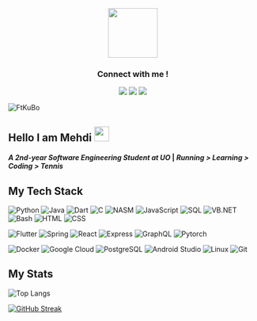 <div id="header" align="center">
  <img src="https://i.giphy.com/media/v1.Y2lkPTc5MGI3NjExdDhlOHJqaWQ1cml0Yjl4bWF6YjdxMXZ0cGxpcDUwNnFiOHhlZW9vNiZlcD12MV9pbnRlcm5hbF9naWZfYnlfaWQmY3Q9Zw/JqmupuTVZYaQX5s094/giphy.gif" width="100"/>
  
### Connect with me !
  <div id = "links" align="center">
  
[![](https://img.shields.io/badge/-linkedin-%23000000?style=flat-square&logo=linkedin)](https://www.linkedin.com/in/mehdi-semmar-946a1b27b)
[![](https://img.shields.io/badge/-codewars-%23000000?style=flat-square&logo=codewars)](https://www.codewars.com/users/FtKuBo)
[![](https://img.shields.io/badge/-leetcode-%23000000?style=flat-square&logo=leetcode)](https://leetcode.com/u/FtKuBo/)

</div>
</div>

<p align="left"> <img src="https://komarev.com/ghpvc/?username=ipy060&label=Profile%20views&color=0e75b6&style=plastic&abbreviated=true" alt="FtKuBo" /> </p>

## Hello I am Mehdi <img src="https://media.giphy.com/media/hvRJCLFzcasrR4ia7z/giphy.gif" width="30px"/>
#### _A 2nd-year Software Engineering Student at UO_ | _Running > Learning > Coding > Tennis_

## My Tech Stack

![Python](https://img.shields.io/badge/-Python-%2314354C?style=flat-square&logo=python)
![Java](https://img.shields.io/badge/-Java-%23ED8B00?style=flat-square&logo=java&logo)
![Dart](https://img.shields.io/badge/-Dart-0175C2?style=flat-square&logo=dart&logoColor=white)
![C](https://img.shields.io/badge/-C-%2300599C?style=flat-square&logo=c)
![NASM](https://img.shields.io/badge/-NASM-%2300599C?style=flat-square&logo=asm&logoColor=white)
![JavaScript](https://img.shields.io/badge/-JavaScript-%23F7DF1C?style=flat-square&logo=javascript&logoColor=000000&labelColor=%23F7DF1C&color=%23FFCE5A)
![SQL](https://img.shields.io/badge/-SQL-%234169E1?style=flat-square&logo=sql&logoColor=white)
![VB.NET](https://img.shields.io/badge/-VB.NET-%235C2D91?style=flat-square&logo=dotnet&logoColor=white)
![Bash](https://img.shields.io/badge/-Bash-%234EAA25?style=flat-square&logo=gnubash&logoColor=white)
![HTML](https://img.shields.io/badge/-HTML5-%23E44D27?style=flat-square&logo=html5&logoColor=ffffff)
![CSS](https://img.shields.io/badge/-CSS3-%231572B6?style=flat-square&logo=css3)

![Flutter](https://img.shields.io/badge/-Flutter-02569B?style=flat-square&logo=flutter&logoColor=white)
![Spring](https://img.shields.io/badge/-Spring-6DB33F?style=flat-square&logo=spring&logoColor=white)
![React](https://img.shields.io/badge/-React-%23282C34?style=flat-square&logo=react)
![Express](https://img.shields.io/badge/-Express-%23282C34?style=flat-square&logo=express)
![GraphQL](https://img.shields.io/badge/-GraphQL-%23282C34?style=flat-square&logo=graphql)
![Pytorch](https://img.shields.io/badge/-Pytorch-%23282C34?style=flat-square&logo=pytorch)

![Docker](https://img.shields.io/badge/-Docker-2496ED?style=flat-square&logo=docker&logoColor=white)
![Google Cloud](https://img.shields.io/badge/-Google_Cloud-4285F4?style=flat-square&logo=google-cloud&logoColor=white)
![PostgreSQL](https://img.shields.io/badge/-PostgreSQL-336791?style=flat-square&logo=postgresql&logoColor=white)
![Android Studio](https://img.shields.io/badge/-Android_Studio-3DDC84?style=flat-square&logo=android-studio&logoColor=white)
![Linux](https://img.shields.io/badge/-Linux-FCC624?style=flat-square&logo=linux&logoColor=black)
![Git](https://img.shields.io/badge/-Git-F05032?style=flat-square&logo=git&logoColor=white)

## My Stats

![Top Langs](https://github-readme-stats.vercel.app/api/top-langs/?username=FtKuBo&theme=transparent&hide_progress=false&layout=compact&langs_count=6)

<!-- <a href="https://roadmap.sh"><img align="right" src="https://roadmap.sh/card/tall/66490601bc68b74d9bc43d49?variant=dark" alt="roadmap.sh"/></a> -->

<!-- <p>&nbsp;<img align="left" src="https://github-readme-stats.vercel.app/api?username=FtKuBo&show_icons=true&locale=en&theme=transparent" alt="FtKuBo" /></p> -->

[![GitHub Streak](http://github-readme-streak-stats.herokuapp.com?user=FtKuBo&theme=dark&background=000000)](https://git.io/streak-stats)


